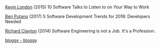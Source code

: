 
[Kevin London](https://www.kevinlondon.com/2015/09/10/10-software-talks-to-listen-to.html)
(2015) 10 Software Talks to Listen to on Your Way to Work

[Ben Putano](https://stackify.com/software-development-trends-2018/)
(2017) 5 Software Development Trends for 2018: Developers Needed

[Richard Clayton](https://rclayton.silvrback.com/software-engineering-is-not-a-job-it-s-a-profession)
(2014) Software Engineering is not a Job. It's a Profession.

[bloggy - bloggy](https://web.archive.org/web/20221026153905/https://kristian-blogg.netlify.app/content/blog/philosophy/software-engineering-is-more-than-code)
